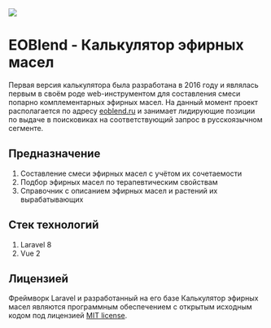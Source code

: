 <img src="https://eoblend.ru/img/logo.png">

# EOBlend - Калькулятор эфирных масел
Первая версия калькулятора была разработана в 2016 году и являлась первым в своём роде web-инструментом для составления смеси попарно комплементарных эфирных масел. На данный момент проект располагается по адресу [eoblend.ru](https://eoblend.ru) и занимает лидирующие позиции по выдаче в поисковиках на соответствующий запрос в русскоязычном сегменте.

## Предназначение
1. Составление смеси эфирных масел с учётом их сочетаемости
2. Подбор эфирных масел по терапевтическим свойствам 
3. Справочник с описанием эфирных масел и растений их вырабатывающих

## Стек технологий
1. Laravel 8
2. Vue 2

## Лицензией
Фреймворк Laravel и разработанный на его базе Калькулятор эфирных масел являются программным обеспечением с открытым исходным кодом под лицензией [MIT license](https://opensource.org/licenses/MIT).
